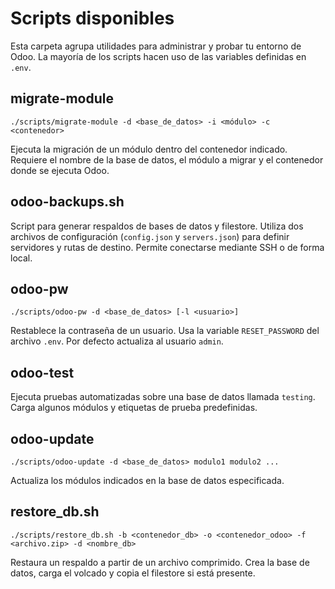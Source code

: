 # Scripts disponibles

Esta carpeta agrupa utilidades para administrar y probar tu entorno de Odoo. La mayoría de los scripts hacen uso de las variables definidas en `.env`.

## migrate-module

```
./scripts/migrate-module -d <base_de_datos> -i <módulo> -c <contenedor>
```

Ejecuta la migración de un módulo dentro del contenedor indicado. Requiere el nombre de la base de datos, el módulo a migrar y el contenedor donde se ejecuta Odoo.

## odoo-backups.sh

Script para generar respaldos de bases de datos y filestore. Utiliza dos archivos de configuración (`config.json` y `servers.json`) para definir servidores y rutas de destino. Permite conectarse mediante SSH o de forma local.

## odoo-pw

```
./scripts/odoo-pw -d <base_de_datos> [-l <usuario>]
```

Restablece la contraseña de un usuario. Usa la variable `RESET_PASSWORD` del archivo `.env`. Por defecto actualiza al usuario `admin`.

## odoo-test

Ejecuta pruebas automatizadas sobre una base de datos llamada `testing`. Carga algunos módulos y etiquetas de prueba predefinidas.

## odoo-update

```
./scripts/odoo-update -d <base_de_datos> modulo1 modulo2 ...
```

Actualiza los módulos indicados en la base de datos especificada.

## restore_db.sh

```
./scripts/restore_db.sh -b <contenedor_db> -o <contenedor_odoo> -f <archivo.zip> -d <nombre_db>
```

Restaura un respaldo a partir de un archivo comprimido. Crea la base de datos, carga el volcado y copia el filestore si está presente.

